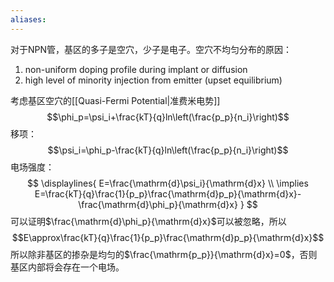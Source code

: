```yaml
---
aliases:
---
```

对于NPN管，基区的多子是空穴，少子是电子。空穴不均匀分布的原因：
1. non-uniform doping profile during implant or diffusion
2. high level of minority injection from emitter (upset equilibrium)

考虑基区空穴的[[Quasi-Fermi Potential|准费米电势]]
$$\phi_p=\psi_i+\frac{kT}{q}ln\left(\frac{p_p}{n_i}\right)$$
移项：$$\psi_i=\phi_p-\frac{kT}{q}ln\left(\frac{p_p}{n_i}\right)$$
电场强度：$$
\displaylines{
E=\frac{\mathrm{d}\psi_i}{\mathrm{d}x} \\
\implies
E=\frac{kT}{q}\frac{1}{p_p}\frac{\mathrm{d}p_p}{\mathrm{d}x}-\frac{\mathrm{d}\phi_p}{\mathrm{d}x}
}
$$
可以证明$\frac{\mathrm{d}\phi_p}{\mathrm{d}x}$可以被忽略，所以$$E\approx\frac{kT}{q}\frac{1}{p_p}\frac{\mathrm{d}p_p}{\mathrm{d}x}$$
所以除非基区的掺杂是均匀的$\frac{\mathrm{p_p}}{\mathrm{d}x}=0$，否则基区内部将会存在一个电场。